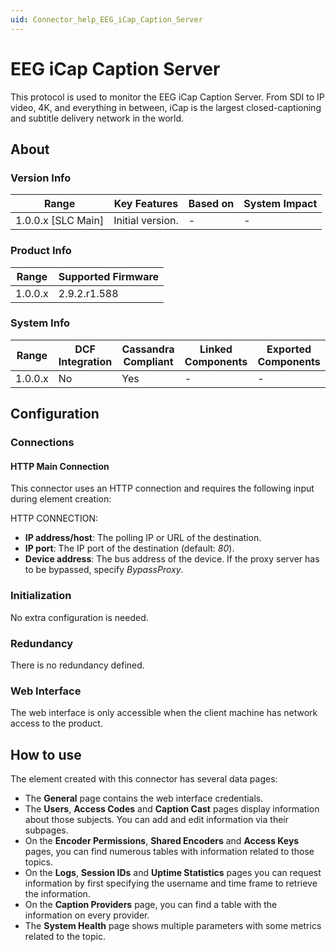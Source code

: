 ```yaml
---
uid: Connector_help_EEG_iCap_Caption_Server
---
```


# EEG iCap Caption Server

This protocol is used to monitor the EEG iCap Caption Server. From SDI to IP video, 4K, and everything in between, iCap is the largest closed-captioning and subtitle delivery network in the world.

## About

### Version Info

| Range                | Key Features     | Based on     | System Impact     |
|----------------------|------------------|--------------|-------------------|
| 1.0.0.x [SLC Main]   | Initial version. | -            | -                 |

### Product Info

| Range     | Supported Firmware     |
|-----------|------------------------|
| 1.0.0.x   | 2.9.2.r1.588           |

### System Info

| Range     | DCF Integration     | Cassandra Compliant     | Linked Components     | Exported Components     |
|-----------|---------------------|-------------------------|-----------------------|-------------------------|
| 1.0.0.x   | No                  | Yes                     | -                     | -                       |

## Configuration

### Connections

#### HTTP Main Connection

This connector uses an HTTP connection and requires the following input during element creation:

HTTP CONNECTION:

- **IP address/host**: The polling IP or URL of the destination.
- **IP port**: The IP port of the destination (default: *80*).
- **Device address**: The bus address of the device. If the proxy server has to be bypassed, specify *BypassProxy*.

### Initialization

No extra configuration is needed.

### Redundancy

There is no redundancy defined.

### Web Interface

The web interface is only accessible when the client machine has network access to the product.

## How to use

The element created with this connector has several data pages:

- The **General** page contains the web interface credentials.
- The **Users**, **Access Codes** and **Caption Cast** pages display information about those subjects. You can add and edit information via their subpages.
- On the **Encoder Permissions**, **Shared Encoders** and **Access Keys** pages, you can find numerous tables with information related to those topics.
- On the **Logs**, **Session IDs** and **Uptime Statistics** pages you can request information by first specifying the username and time frame to retrieve the information.
- On the **Caption Providers** page, you can find a table with the information on every provider.
- The **System Health** page shows multiple parameters with some metrics related to the topic.
